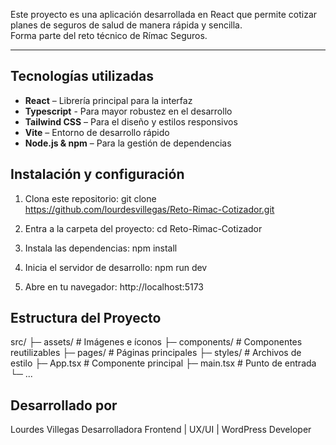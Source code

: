 Este proyecto es una aplicación desarrollada en React que permite cotizar planes de seguros de salud de manera rápida y sencilla.  
Forma parte del reto técnico de Rímac Seguros.

---

## Tecnologías utilizadas

- **React** – Librería principal para la interfaz
- **Typescript** - Para mayor robustez en el desarrollo 
- **Tailwind CSS** – Para el diseño y estilos responsivos
- **Vite** – Entorno de desarrollo rápido
- **Node.js & npm** – Para la gestión de dependencias

## Instalación y configuración

1. Clona este repositorio:
git clone https://github.com/lourdesvillegas/Reto-Rimac-Cotizador.git

2. Entra a la carpeta del proyecto:
   cd Reto-Rimac-Cotizador

3. Instala las dependencias:
   npm install

4. Inicia el servidor de desarrollo:
   npm run dev
5. Abre en tu navegador:
   http://localhost:5173

## Estructura del Proyecto

src/
 ├─ assets/          # Imágenes e íconos
 ├─ components/      # Componentes reutilizables
 ├─ pages/           # Páginas principales
 ├─ styles/          # Archivos de estilo
 ├─ App.tsx          # Componente principal
 ├─ main.tsx         # Punto de entrada
 └─ ...

## Desarrollado por

Lourdes Villegas
Desarrolladora Frontend | UX/UI | WordPress Developer
